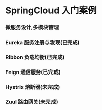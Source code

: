 # **SpringCloud 入门案例**
### 微服务设计,多模块管理
### Eureka 服务注册与发现(已完成)
### Ribbon 负载均衡(已完成)
### Feign 通信服务(已完成)
### Hystrix 熔断器(未完成)
### Zuul 路由网关(未完成)
